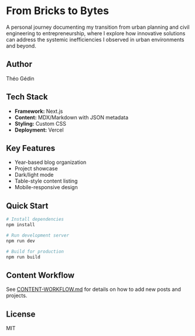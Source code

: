 # From Bricks to Bytes

A personal journey documenting my transition from urban planning and civil engineering to entrepreneurship, where I explore how innovative solutions can address the systemic inefficiencies I observed in urban environments and beyond.

## Author

Théo Gédin

## Tech Stack

- **Framework:** Next.js
- **Content:** MDX/Markdown with JSON metadata
- **Styling:** Custom CSS
- **Deployment:** Vercel

## Key Features

- Year-based blog organization
- Project showcase
- Dark/light mode
- Table-style content listing
- Mobile-responsive design

## Quick Start

```bash
# Install dependencies
npm install

# Run development server
npm run dev

# Build for production
npm run build
```

## Content Workflow

See [CONTENT-WORKFLOW.md](./CONTENT-WORKFLOW.md) for details on how to add new posts and projects.

## License

MIT

